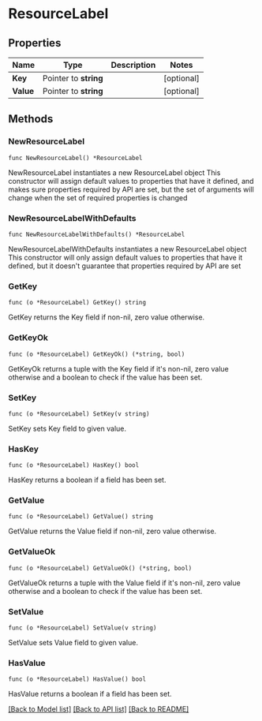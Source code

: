 # ResourceLabel

## Properties

Name | Type | Description | Notes
------------ | ------------- | ------------- | -------------
**Key** | Pointer to **string** |  | [optional] 
**Value** | Pointer to **string** |  | [optional] 

## Methods

### NewResourceLabel

`func NewResourceLabel() *ResourceLabel`

NewResourceLabel instantiates a new ResourceLabel object
This constructor will assign default values to properties that have it defined,
and makes sure properties required by API are set, but the set of arguments
will change when the set of required properties is changed

### NewResourceLabelWithDefaults

`func NewResourceLabelWithDefaults() *ResourceLabel`

NewResourceLabelWithDefaults instantiates a new ResourceLabel object
This constructor will only assign default values to properties that have it defined,
but it doesn't guarantee that properties required by API are set

### GetKey

`func (o *ResourceLabel) GetKey() string`

GetKey returns the Key field if non-nil, zero value otherwise.

### GetKeyOk

`func (o *ResourceLabel) GetKeyOk() (*string, bool)`

GetKeyOk returns a tuple with the Key field if it's non-nil, zero value otherwise
and a boolean to check if the value has been set.

### SetKey

`func (o *ResourceLabel) SetKey(v string)`

SetKey sets Key field to given value.

### HasKey

`func (o *ResourceLabel) HasKey() bool`

HasKey returns a boolean if a field has been set.

### GetValue

`func (o *ResourceLabel) GetValue() string`

GetValue returns the Value field if non-nil, zero value otherwise.

### GetValueOk

`func (o *ResourceLabel) GetValueOk() (*string, bool)`

GetValueOk returns a tuple with the Value field if it's non-nil, zero value otherwise
and a boolean to check if the value has been set.

### SetValue

`func (o *ResourceLabel) SetValue(v string)`

SetValue sets Value field to given value.

### HasValue

`func (o *ResourceLabel) HasValue() bool`

HasValue returns a boolean if a field has been set.


[[Back to Model list]](../README.md#documentation-for-models) [[Back to API list]](../README.md#documentation-for-api-endpoints) [[Back to README]](../README.md)


